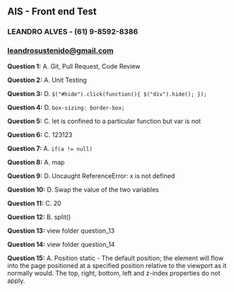 ## AIS - Front end Test
### LEANDRO ALVES - (61) 9-8592-8386
### leandrosustenido@gmail.com  

**Question 1:**
  A. Git, Pull Request, Code Review
  
**Question 2:**
  A. Unit Testing
  
**Question 3:**
  D. `$("#hide").click(function(){ $("div").hide(); });`
  
**Question 4:**
  D. `box-sizing: border-box;`
  
**Question 5:**
  C. let is confined to a particular function but var is not
  
**Question 6:**
  C. 123123
  
**Question 7:**
  A. `if(a != null)`
  
**Question 8:**
  A. map
  
**Question 9:**
  D. Uncaught ReferenceError: x is not defined
  
**Question 10:**
  D. Swap the value of the two variables
  
**Question 11:**
  C. 20
  
**Question 12:**
  B. split()
  
**Question 13:**
  view folder question_13
  
**Question 14:**
  view folder question_14
  
**Question 15:**
  A. Position static - The default position; the element will flow into the page positioned at a specified position relative to the viewport as it normally would. The top, right, bottom, left and z-index properties do not apply.
